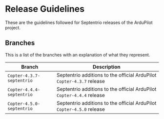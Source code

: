# Release Guidelines

These are the guidelines followed for Septentrio releases of the ArduPilot project.

## Branches

This is a list of the branches with an explanation of what they represent.

| Branch                      | Description                                                           |
|-----------------------------|-----------------------------------------------------------------------|
| `Copter-4.3.7-septentrio`   | Septentrio additions to the official ArduPilot `Copter-4.3.7` release |
| `Copter-4.4.4-septentrio`   | Septentrio additions to the official ArduPilot `Copter-4.4.4` release |
| `Copter-4.5.0-septentrio`   | Septentrio additions to the official ArduPilot `Copter-4.5.0` release |